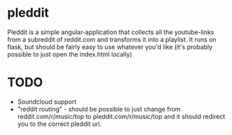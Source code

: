 pleddit
=======
Pleddit is a simple angular-application that collects all the youtube-links from a subreddit of reddit.com and transforms it into a playlist.
It runs on flask, but should be fairly easy to use whatever you'd like (it's probably possible to just open the index.html locally)

TODO
====
* Soundcloud support
* "reddit routing" - should be possible to just change from reddit.com/r/music/top to pleddit.com/r/music/top and it should redirect you to the correct pleddit url.